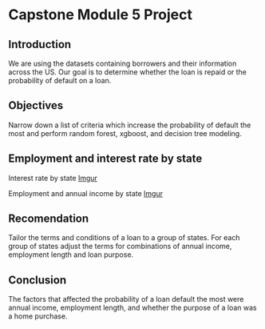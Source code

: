 # Capstone Module 5 Project 

## Introduction
We are using the datasets containing borrowers and their information across the US. Our goal is to determine whether the loan is repaid or the probability of default on a loan. 
 

## Objectives
Narrow down a list of criteria which increase the probability of default the most and perform random forest, xgboost, and decision tree modeling. 


## Employment and interest rate by state

Interest rate by state
[Imgur](https://i.imgur.com/WvWivEh.png)

Employment and annual income by state
[Imgur](https://i.imgur.com/LSbBFcs.png)




## Recomendation


Tailor the terms and conditions of a loan to a group of states. For each group of states adjust the terms for combinations of annual income, employment length and loan purpose.




## Conclusion

The factors that affected the probability of a loan default the most were annual income, employment length, and whether the purpose of a loan was a home purchase.












